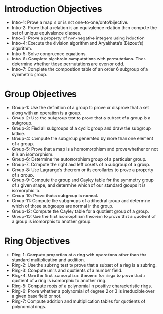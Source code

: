 # Introduction Objectives

* Intro-1: Prove a map is or is not one-to-one/onto/bijective.
* Intro-2: Prove that a relation is an equivalence relation then compute the set of unique equivalence classes.
* Intro-3: Prove a property of non-negative integers using induction.
* Intro-4: Execute the division algorithm and Aryabhata’s (Bézout’s) algorithm.
* Intro-5: 	Solve congruence equations.
* Intro-6: Complete algebraic computations with permutations. Then determine whether those permutations are even or odd.
* Intro-7: Complete the composition table of an order 6 subgroup of a symmetric group.

# Group Objectives

* Group-1: Use the definition of a group to prove or disprove that a set along with an operation is a group.
* Group-2: Use the subgroup test to prove that a subset of a group is a subgroup.
* Group-3: Find all subgroups of a cyclic group and draw the subgroup lattice.
* Group-4: Compute the subgroup generated by more than one element of a group.
* Group-5: 	Prove that a map is a homomorphism and prove whether or not it is an isomorphism.
* Group-6:	Determine the automorphism group of a particular group.
* Group-7:	Compute the right and left cosets of a subgroup of a group.
* Group-8:	Use Lagrange’s theorem or its corollaries to prove a property of a group.
* Group-9:	Compute the group and Cayley table for the symmetry group of a given shape, and determine which of our standard groups it is isomorphic to.
* Group-10:	Prove that a subgroup is normal.
* Group-11:	Compute the subgroups of a dihedral group and determine which of those subgroups are normal in the group.
* Group-12:	Compute the Cayley table for a quotient group of a group.
* Group-13:	Use the first isomorphism theorem to prove that a quotient of a group is isomorphic to another group.

# Ring Objectives

* Ring-1: Compute properties of a ring with operations other than the standard multiplication and addition.
* Ring-2: Use the subring test to prove that a subset of a ring is a subring.
* Ring-3: Compute units and quotients of a number field.
* Ring-4: Use the first isomorphism theorem for rings to prove that a quotient of a ring is isomorphic to another ring.
* Ring-5: Compute roots of a polynomial in positive characteristic rings.
* Ring-6:	Prove whether a polynomial of degree 2 or 3 is irreducible over a given base field or not.
* Ring-7:	Compute addition and multiplication tables for quotients of polynomial rings.
